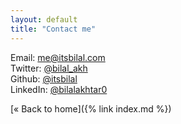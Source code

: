 ```yaml
---
layout: default
title: "Contact me"
---
```


Email: [me@itsbilal.com](mailto:me@itsbilal.com)  
Twitter: [@bilal_akh](https://twitter.com/bilal_akh)  
Github: [@itsbilal](https://github.com/itsbilal/)  
LinkedIn: [@bilalakhtar0](https://www.linkedin.com/in/bilalakhtar0/)

[« Back to home]({% link index.md %})
